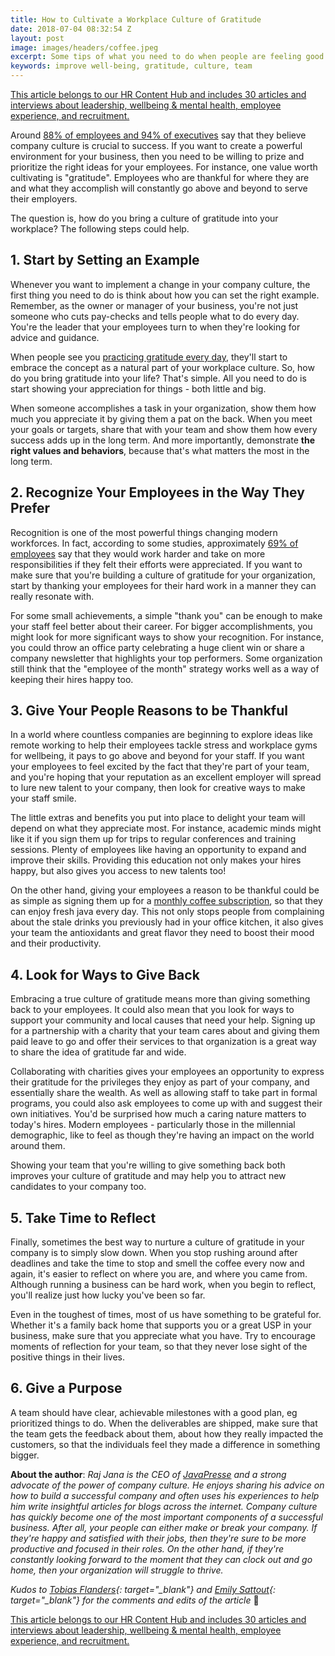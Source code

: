 ```yaml
---
title: How to Cultivate a Workplace Culture of Gratitude
date: 2018-07-04 08:32:54 Z
layout: post
image: images/headers/coffee.jpeg
excerpt: Some tips of what you need to do when people are feeling good.
keywords: improve well-being, gratitude, culture, team
---
```


<section class="hub-content-link">
  <a href="https://www.teammood.com/en/hub/hr-hub/">This article belongs to our <span>HR Content Hub</span> and includes 30 articles and interviews about leadership, wellbeing & mental health, employee experience, and recruitment.</a>
</section>

Around [88% of employees and 94% of executives](https://www2.deloitte.com/content/dam/Deloitte/global/Documents/About-Deloitte/gx-core-beliefs-and-culture.pdf) say that they believe company culture is crucial to success. If you want to create a powerful environment for your business, then you need to be willing to prize and prioritize the right ideas for your employees. For instance, one value worth cultivating is "gratitude". Employees who are thankful for where they are and what they accomplish will constantly go above and beyond to serve their employers.

The question is, how do you bring a culture of gratitude into your workplace? The following steps could help.

## 1. Start by Setting an Example

Whenever you want to implement a change in your company culture, the first thing you need to do is think about how you can set the right example. Remember, as the owner or manager of your business, you're not just someone who cuts pay-checks and tells people what to do every day. You're the leader that your employees turn to when they're looking for advice and guidance.

When people see you [practicing gratitude every day](https://www.forbes.com/sites/karlsun/2017/12/18/how-to-create-a-culture-of-gratitude-in-the-workplace/), they'll start to embrace the concept as a natural part of your workplace culture. So, how do you bring gratitude into your life? That's simple. All you need to do is start showing your appreciation for things - both little and big.

When someone accomplishes a task in your organization, show them how much you appreciate it by giving them a pat on the back. When you meet your goals or targets, share that with your team and show them how every success adds up in the long term. And more importantly, demonstrate&nbsp;**the right values and behaviors**, because that's what matters the most in the long term.

## 2. Recognize Your Employees in the Way They Prefer

Recognition is one of the most powerful things changing modern workforces. In fact, according to some studies, approximately [69% of employees](http://www.workstars.com/recognition-and-engagement-blog/2017/08/18/10-knockout-employee-recognition-statistics-for-hr-infographic/) say that they would work harder and take on more responsibilities if they felt their efforts were appreciated. If you want to make sure that you're building a culture of gratitude for your organization, start by thanking your employees for their hard work in a manner they can really resonate with.

For some small achievements, a simple "thank you" can be enough to make your staff feel better about their career. For bigger accomplishments, you might look for more significant ways to show your recognition. For instance, you could throw an office party celebrating a huge client win or share a company newsletter that highlights your top performers. Some organization still think that the "employee of the month" strategy works well as a way of keeping their hires happy too.

## 3. Give Your People Reasons to be Thankful

In a world where countless companies are beginning to explore ideas like remote working to help their employees tackle stress and workplace gyms for wellbeing, it pays to go above and beyond for your staff. If you want your employees to feel excited by the fact that they're part of your team, and you're hoping that your reputation as an excellent employer will spread to lure new talent to your company, then look for creative ways to make your staff smile.

The little extras and benefits you put into place to delight your team will depend on what they appreciate most. For instance, academic minds might like it if you sign them up for trips to regular conferences and training sessions. Plenty of employees like having an opportunity to expand and improve their skills. Providing this education not only makes your hires happy, but also gives you access to new talents too!

On the other hand, giving your employees a reason to be thankful could be as simple as signing them up for a [monthly coffee subscription](https://www.javapresse.com/pages/subscriptions-gifts), so that they can enjoy fresh java every day. This not only stops people from complaining about the stale drinks you previously had in your office kitchen, it also gives your team the antioxidants and great flavor they need to boost their mood and their productivity.

## 4. Look for Ways to Give Back

Embracing a true culture of gratitude means more than giving something back to your employees. It could also mean that you look for ways to support your community and local causes that need your help. Signing up for a partnership with a charity that your team cares about and giving them paid leave to go and offer their services to that organization is a great way to share the idea of gratitude far and wide.

Collaborating with charities gives your employees an opportunity to express their gratitude for the privileges they enjoy as part of your company, and essentially share the wealth. As well as allowing staff to take part in formal programs, you could also ask employees to come up with and suggest their own initiatives. You'd be surprised how much a caring nature matters to today's hires. Modern employees - particularly those in the millennial demographic, like to feel as though they're having an impact on the world around them.

Showing your team that you're willing to give something back both improves your culture of gratitude and may help you to attract new candidates to your company too.

## 5. Take Time to Reflect

Finally, sometimes the best way to nurture a culture of gratitude in your company is to simply slow down. When you stop rushing around after deadlines and take the time to stop and smell the coffee every now and again, it's easier to reflect on where you are, and where you came from. Although running a business can be hard work, when you begin to reflect, you'll realize just how lucky you've been so far.

Even in the toughest of times, most of us have something to be grateful for. Whether it's a family back home that supports you or a great USP in your business, make sure that you appreciate what you have. Try to encourage moments of reflection for your team, so that they never lose sight of the positive things in their lives.

## 6. Give a Purpose

A team should have clear, achievable milestones with a good plan, eg prioritized things to do. When the deliverables are shipped, make sure that the team gets the feedback about them, about how they really impacted the customers, so that the individuals feel they made a difference in something bigger.

**About the author**: *Raj Jana is the CEO of [JavaPresse](https://www.javapresse.com/pages/subscriptions-gifts) and a strong advocate of the power of company culture. He enjoys sharing his advice on how to build a successful company and often uses his experiences to help him write insightful articles for blogs across the internet. Company culture has quickly become one of the most important components of a successful business. After all, your people can either make or break your company. If they're happy and satisfied with their jobs, then they're sure to be more productive and focused in their roles. On the other hand, if they're constantly looking forward to the moment that they can clock out and go home, then your organization will struggle to thrive.*

*Kudos to [Tobias Flanders](https://www.linkedin.com/in/tobias-flanders-5a031656/){: target="_blank"}&nbsp;and [Emily Sattout](https://www.linkedin.com/in/emily-sattout-4a03b77b/){: target="_blank"} for the comments and edits of the article* 🙌

<section class="hub-content-link hub-content-link-end">
  <a href="https://www.teammood.com/en/hub/hr-hub/">This article belongs to our <span>HR Content Hub</span> and includes 30 articles and interviews about leadership, wellbeing & mental health, employee experience, and recruitment.</a>
</section>
